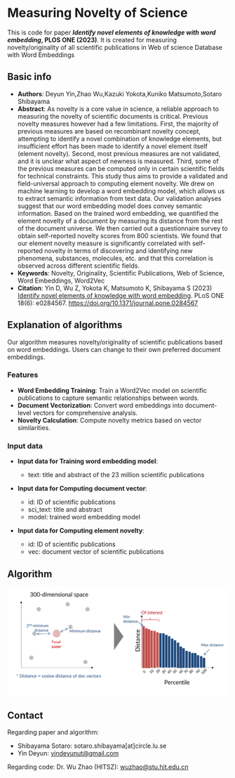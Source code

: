 # Measuring Novelty of Science

This is code for paper ***Identify novel elements of knowledge with word embedding*, PLOS ONE (2023)**. It is created for measuring novelty/originality of all scientific publications in Web of science Database with Word Embeddings 

## Basic info

- **Authors**: Deyun Yin,Zhao Wu,Kazuki Yokota,Kuniko Matsumoto,Sotaro Shibayama
- **Abstract**: As novelty is a core value in science, a reliable approach to measuring the novelty of scientific documents is critical. Previous novelty measures however had a few limitations. First, the majority of previous measures are based on recombinant novelty concept, attempting to identify a novel combination of knowledge elements, but insufficient effort has been made to identify a novel element itself (element novelty). Second, most previous measures are not validated, and it is unclear what aspect of newness is measured. Third, some of the previous measures can be computed only in certain scientific fields for technical constraints. This study thus aims to provide a validated and field-universal approach to computing element novelty. We drew on machine learning to develop a word embedding model, which allows us to extract semantic information from text data. Our validation analyses suggest that our word embedding model does convey semantic information. Based on the trained word embedding, we quantified the element novelty of a document by measuring its distance from the rest of the document universe. We then carried out a questionnaire survey to obtain self-reported novelty scores from 800 scientists. We found that our element novelty measure is significantly correlated with self-reported novelty in terms of discovering and identifying new phenomena, substances, molecules, etc. and that this correlation is observed across different scientific fields.
- **Keywords**: Novelty, Originality, Scientific Publications, Web of Science, Word Embeddings, Word2Vec
- **Citation**: Yin D, Wu Z, Yokota K, Matsumoto K, Shibayama S (2023) [Identify novel elements of knowledge with word embedding](https://journals.plos.org/plosone/article?id=10.1371/journal.pone.0284567). PLoS ONE 18(6): e0284567. https://doi.org/10.1371/journal.pone.0284567

## Explanation of algorithms

Our algorithm measures novelty/originality of scientific publications based on word embeddings. Users can change to their own preferred document embeddings. 

 ### Features

- **Word Embedding Training**: Train a Word2Vec model on scientific publications to capture semantic relationships between words.
- **Document Vectorization**: Convert word embeddings into document-level vectors for comprehensive analysis.
- **Novelty Calculation**: Compute novelty metrics based on vector similarities.

### Input data 

- **Input data for Training word embedding model**: 
  - text: title and abstract of the 23 million scientific publications

- **Input data for Computing document vector**: 
  - id: ID of scientific publications 
  - sci_text: title and abstract 
  - model: trained word embedding model 

- **Input data for Computing element novelty**: 
  - id: ID of scientific publications 
  - vec: document vector of scientific publications

## Algorithm

<img src="https://github.com/DeyunYinWIPO/Novelty_Science_Text/blob/main/imgs/Novelty02.png" width=500px>

## **Contact**

Regarding paper and algorithm:

- Shibayama Sotaro: sotaro.shibayama[at]circle.lu.se
- Yin Deyun: yindeyunut@gmail.com 

Regarding code: Dr. Wu Zhao (HITSZ): wuzhao@stu.hit.edu.cn
